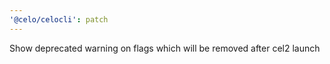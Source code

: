 ```yaml
---
'@celo/celocli': patch
---
```


Show deprecated warning on flags which will be removed after cel2 launch
